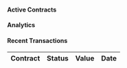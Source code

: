 #### Active Contracts

#### Analytics

#### Recent Transactions

| Contract | Status | Value | Date |
| --- | --- | --- | --- |